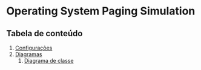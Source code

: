 # Operating System Paging Simulation

## Tabela de conteúdo

1. [Configurações](./configurations.md)
2. [Diagramas](./diagrams.md)
   1. [Diagrama de classe](./diagrams.md#diagrama-de-classes)